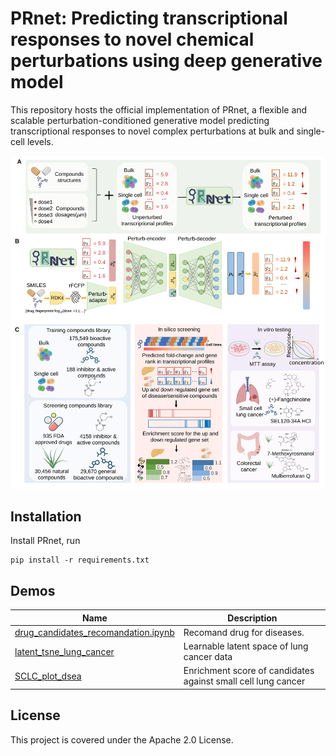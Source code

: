 # PRnet: Predicting transcriptional responses to novel chemical perturbations using deep generative model

This repository hosts the official implementation of PRnet, a flexible and scalable perturbation-conditioned generative model predicting transcriptional responses to novel complex perturbations at bulk and single-cell levels.

<p align="center"><img src="https://github.com/Perturbation-Response-Prediction/PRnet/blob/main/img/PRnet.svg" alt="PRnet" width="900px" /></p>

## Installation
Install PRnet, run 

```
pip install -r requirements.txt
```

## Demos

| Name                                     | Description                                                  |
| ---------------------------------------- | ------------------------------------------------------------ |
| [drug_candidates_recomandation.ipynb](demo/drug_candidates_recomandation.ipynb) | Recomand drug for diseases.                                  |
| [latent_tsne_lung_cancer](demo/latent_tsne_lung_cancer.ipynb)       | Learnable latent space of lung cancer data                   |
| [SCLC_plot_dsea](demo/SCLC_plot_dsea.ipynb)                | Enrichment score of candidates against small cell lung cancer |


## License
This project is covered under the Apache 2.0 License.




